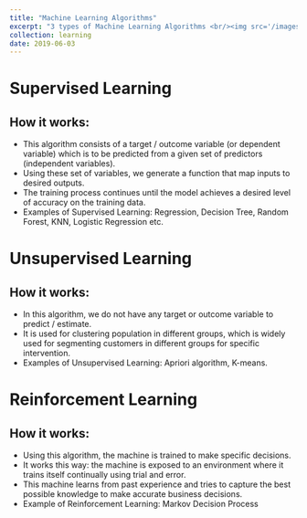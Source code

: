 ```yaml
---
title: "Machine Learning Algorithms"
excerpt: "3 types of Machine Learning Algorithms <br/><img src='/images/3-ml-algos.png'>"
collection: learning
date: 2019-06-03
---
```


Supervised Learning
======
How it works:
---
- This algorithm consists of a target / outcome variable (or dependent variable) which is to be predicted from a given set of predictors
 (independent variables).
- Using these set of variables, we generate a function that map inputs to desired outputs.
- The training process continues until the model achieves a desired level of accuracy on the training data.
- Examples of Supervised Learning: Regression, Decision Tree, Random Forest, KNN, Logistic Regression etc.


Unsupervised Learning
=======
How it works:
---
- In this algorithm, we do not have any target or outcome variable to predict / estimate.
- It is used for clustering population in different groups, which is widely used for segmenting customers in different groups for specific intervention.
- Examples of Unsupervised Learning: Apriori algorithm, K-means.


Reinforcement Learning
======
How it works:
---
- Using this algorithm, the machine is trained to make specific decisions.
- It works this way: the machine is exposed to an environment where it trains itself continually using trial and error.
- This machine learns from past experience and tries to capture the best possible knowledge to make accurate business decisions.
- Example of Reinforcement Learning: Markov Decision Process
